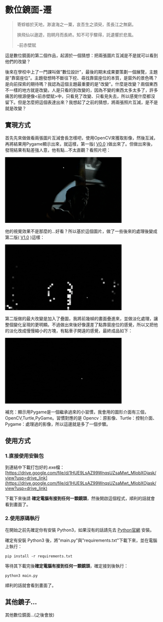 # 數位鏡面-遷

> 
> 寄蜉蝣於天地，渺滄海之一粟，哀吾生之須臾，羨長江之無窮。
>
> 挾飛仙以遨遊，抱眀月而長終。知不可乎驟得，託遺響於悲風。
>
> -前赤壁賦
> 

這是數位鏡面的第二個作品，起源於一個猜想：把兩張圖片互減是不是就可以看到他們的改變？

後來在學校中上了一門課叫做"數位設計"，最後的期末成果要策劃一個展覽，主題是"靠窗座位"。主題發想時不斷往下挖、尋找靠窗座位的本質，是窗外的景色嗎？是向前探索的期待嗎？我認為這個主題最重要的是"改變"。什麼是改變？兩個東西不一樣的地方就是改變。人是只看的到改變的，因為不變的東西太多太多了，許多痛苦的根源便像<前赤壁賦>中，只看見了改變、只看見失去，所以感覺什麼都沒留下。但是怎麼把這個表達出來？我想起了之前的猜想，將兩張照片互減，是不是就是改變？

## 實現方式

首先先來做做看兩張圖片互減會長怎樣吧，使用OpenCV來獲取影像，然後互減，再將結果用Pygame顯示出來，就這樣，第一版( [V0.0](/Code_version/V0.0.py) )做出來了。但做出來後，發現結果有點差強人意，他有點...不太直觀？看照片吧：

![image](Image/V0.0Image.gif)

他的視覺效果不是那麼的...好看？所以基於這個圖片，做了一些後來的處理後變成第二版( [V1.0](/Code_version/V1.0.py) )這樣：

![image](Image/V1.0Image.gif)

第二版做的最大改變是加入了疊圖，我將前幾幀的畫面疊進來，並做淡化處理，讓整個變化呈現的更明顯。不過做出來後好像還差了點靠窗座位的感覺，所以又把他的淡化改成慢慢縮小的方塊，有點車子開遠的感覺，最終成品如下：

![image](Image/V2.0Image.gif)

補充：顯示用Pygame是一個繼承過來的小習慣，我會用的圖形介面有三個，OpenCV,Turtle,PyGame。習慣對應的是 Opencv：原影像、Turtle：控制介面、Pygame：處理過的影像，所以這邊就是多了一個步驟。

## 使用方式

### 1.直接使用安裝包

到連結中下載打包好的.exe檔：[https://drive.google.com/file/d/1HUE9LsAZ99WnqsUZsaMwt_MIobXOjask/view?usp=drive_link](https://drive.google.com/file/d/1HUE9LsAZ99WnqsUZsaMwt_MIobXOjask/view?usp=drive_link)

下載下來後請 **確定電腦有接到任何一顆鏡頭**，然後開啟這個程式，順利的話就會看到畫面了。

### 2.使用原碼執行

在開始之前先確定你有安裝 Python3，如果沒有的話請先去 [Python官網](https://www.python.org/) 安裝。

確定有安裝 Python3 後，將"main.py"與"requirements.txt"下載下來，並在電腦上執行：
```
pip install -r requirements.txt
```
等待其下載完後**確定電腦有接到任何一顆鏡頭**，確定接到後執行：
```
python3 main.py
```
順利的話就會看到畫面了。

## 其他鏡子...

其他數位鏡面...(之後會放)
